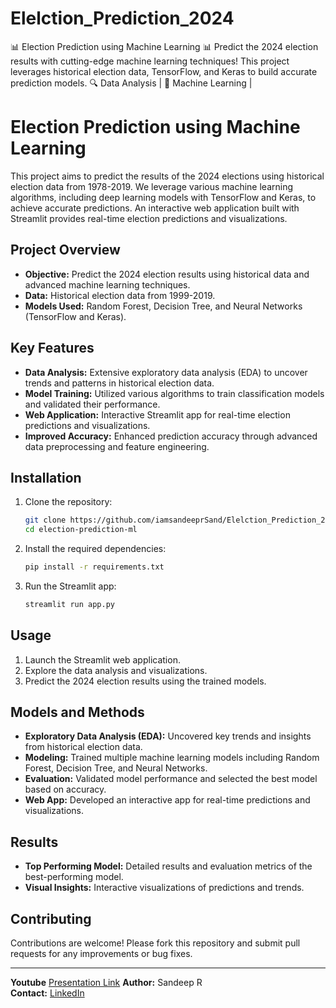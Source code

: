 # Elelction_Prediction_2024
📊 Election Prediction using Machine Learning 📊  Predict the 2024 election results with cutting-edge machine learning techniques! This project leverages historical election data, TensorFlow, and Keras to build accurate prediction models.  🔍 Data Analysis | 🧠 Machine Learning |



# Election Prediction using Machine Learning

This project aims to predict the results of the 2024 elections using historical election data from 1978-2019. We leverage various machine learning algorithms, including deep learning models with TensorFlow and Keras, to achieve accurate predictions. An interactive web application built with Streamlit provides real-time election predictions and visualizations.

## Project Overview

- **Objective:** Predict the 2024 election results using historical data and advanced machine learning techniques.
- **Data:** Historical election data from 1999-2019.
- **Models Used:** Random Forest, Decision Tree, and Neural Networks (TensorFlow and Keras).

## Key Features

- **Data Analysis:** Extensive exploratory data analysis (EDA) to uncover trends and patterns in historical election data.
- **Model Training:** Utilized various algorithms to train classification models and validated their performance.
- **Web Application:** Interactive Streamlit app for real-time election predictions and visualizations.
- **Improved Accuracy:** Enhanced prediction accuracy through advanced data preprocessing and feature engineering.

## Installation

1. Clone the repository:
    ```bash
    git clone https://github.com/iamsandeeprSand/Elelction_Prediction_2024
    cd election-prediction-ml
    ```

2. Install the required dependencies:
    ```bash
    pip install -r requirements.txt
    ```

3. Run the Streamlit app:
    ```bash
    streamlit run app.py
    ```

## Usage

1. Launch the Streamlit web application.
2. Explore the data analysis and visualizations.
3. Predict the 2024 election results using the trained models.

## Models and Methods

- **Exploratory Data Analysis (EDA):** Uncovered key trends and insights from historical election data.
- **Modeling:** Trained multiple machine learning models including Random Forest, Decision Tree, and Neural Networks.
- **Evaluation:** Validated model performance and selected the best model based on accuracy.
- **Web App:** Developed an interactive app for real-time predictions and visualizations.

## Results

- **Top Performing Model:** Detailed results and evaluation metrics of the best-performing model.
- **Visual Insights:** Interactive visualizations of predictions and trends.

## Contributing

Contributions are welcome! Please fork this repository and submit pull requests for any improvements or bug fixes.



---
**Youtube** [Presentation Link](https://youtu.be/waRUKisMfxo?si=xKhAgbx9O-Q12RGP)
**Author:** Sandeep R  
**Contact:** [LinkedIn](LinkedIn:[(https://www.linkedin.com/in/sandeep-r-770a9a1b2/)])


